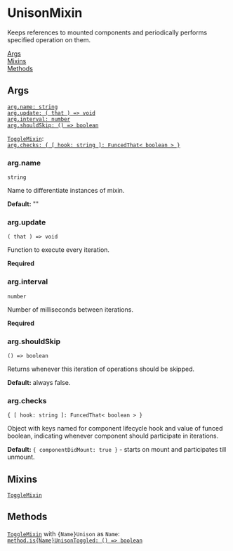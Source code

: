 # UnisonMixin

Keeps references to mounted components and periodically performs specified operation on them.  

[Args](#args)  
[Mixins](#mixins)  
[Methods](#methods)  


## Args

[`arg.name: string`](#argname)  
[`arg.update: ( that ) => void`](#argupdate)  
[`arg.interval: number`](#arginterval)  
[`arg.shouldSkip: () => boolean`](#argshouldskip)  

[`ToggleMixin`](../mixin.meta.Toggle/README.md#args):  
[`arg.checks: { [ hook: string ]: FuncedThat< boolean > }`](#argchecks)  


### arg.name

`string`

Name to differentiate instances of mixin.  

**Default:** ""  


### arg.update

`( that ) => void`

Function to execute every iteration.  

**Required**  


### arg.interval

`number`

Number of milliseconds between iterations.  

**Required**  


### arg.shouldSkip

`() => boolean`

Returns whenever this iteration of operations should be skipped.

**Default:** always false.  


### arg.checks

`{ [ hook: string ]: FuncedThat< boolean > }`

Object with keys named for component lifecycle hook and value of funced boolean, indicating whenever component should participate in iterations.  

**Default:** `{ componentDidMount: true }` - starts on mount and participates till unmount. 


## Mixins

[`ToggleMixin`](../mixin.meta.Toggle/README.md)  


## Methods

[`ToggleMixin`](../mixin.meta.Toggle/README.md#methods) with `{Name}Unison` as `Name`:  
[`method.is{Name}UnisonToggled: () => boolean`](../mixin.meta.Toggle/README.md#methodisnametoggled)  

